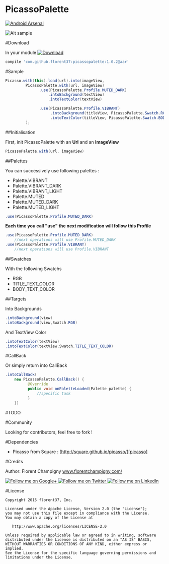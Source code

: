 PicassoPalette
=======

[![Android Arsenal](https://img.shields.io/badge/Android%20Arsenal-PicassoPalette%20-brightgreen.svg?style=flat)](http://android-arsenal.com/details/1/1825)

![Alt sample](https://raw.githubusercontent.com/florent37/PicassoPalette/master/screenshot/nyancat_small_2.png)

#Download

In your module [![Download](https://api.bintray.com/packages/florent37/maven/PicassoPalette/images/download.svg)](https://bintray.com/florent37/maven/PicassoPalette/_latestVersion)
```groovy
compile 'com.github.florent37:picassopalette:1.0.2@aar'
```

#Sample

```java
Picasso.with(this).load(url).into(imageView,
         PicassoPalette.with(url, imageView)
               .use(PicassoPalette.Profile.MUTED_DARK)
                   .intoBackground(textView)
                   .intoTextColor(textView)

               .use(PicassoPalette.Profile.VIBRANT)
                    .intoBackground(titleView, PicassoPalette.Swatch.RGB)
                    .intoTextColor(titleView, PicassoPalette.Swatch.BODY_TEXT_COLOR)
         );
```

##Initialisation

First, init PicassoPalette with an **Url** and an **ImageView**

```java
PicassoPalette.with(url, imageView)
```

##Palettes

You can successively use following palettes :

- Palette.VIBRANT
- Palette.VIBRANT_DARK
- Palette.VIBRANT_LIGHT
- Palette.MUTED
- Palette.MUTED_DARK
- Palette.MUTED_LIGHT

```java
.use(PicassoPalette.Profile.MUTED_DARK)
```

**Each time you call "use" the next modification will follow this Profile**

```java
.use(PicassoPalette.Profile.MUTED_DARK)
    //next operations will use Profile.MUTED_DARK
.use(PicassoPalette.Profile.VIBRANT)
    //next operations will use Profile.VIBRANT
```

##Swatches

With the following Swatchs

- RGB
- TITLE_TEXT_COLOR
- BODY_TEXT_COLOR

##Targets

Into Backgrounds

```java
.intoBackground(view)
.intoBackground(view,Swatch.RGB)
```

And TextView Color

```java
.intoTextColor(textView)
.intoTextColor(textView,Swatch.TITLE_TEXT_COLOR)
```

#CallBack

Or simply return into CallBack

```java
.intoCallBack(
    new PicassoPalette.CallBack() {
          @Override
          public void onPaletteLoaded(Palette palette) {
              //specific task
          }
    })
```


#TODO

#Community

Looking for contributors, feel free to fork !

#Dependencies

- Picasso from Square : [http://square.github.io/picasso/][picasso]

#Credits

Author: Florent Champigny www.florentchampigny.com/

<a href="https://plus.google.com/+florentchampigny">
  <img alt="Follow me on Google+"
       src="https://raw.githubusercontent.com/florent37/DaVinci/master/mobile/src/main/res/drawable-hdpi/gplus.png" />
</a>
<a href="https://twitter.com/florent_champ">
  <img alt="Follow me on Twitter"
       src="https://raw.githubusercontent.com/florent37/DaVinci/master/mobile/src/main/res/drawable-hdpi/twitter.png" />
</a>
<a href="https://www.linkedin.com/profile/view?id=297860624">
  <img alt="Follow me on LinkedIn"
       src="https://raw.githubusercontent.com/florent37/DaVinci/master/mobile/src/main/res/drawable-hdpi/linkedin.png" />
</a>

#License

    Copyright 2015 florent37, Inc.

    Licensed under the Apache License, Version 2.0 (the "License");
    you may not use this file except in compliance with the License.
    You may obtain a copy of the License at

       http://www.apache.org/licenses/LICENSE-2.0

    Unless required by applicable law or agreed to in writing, software
    distributed under the License is distributed on an "AS IS" BASIS,
    WITHOUT WARRANTIES OR CONDITIONS OF ANY KIND, either express or implied.
    See the License for the specific language governing permissions and
    limitations under the License.


[snap]: https://oss.sonatype.org/content/repositories/snapshots/
[picasso]: http://square.github.io/picasso/
